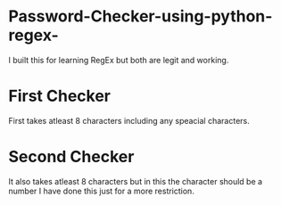 # Password-Checker-using-python-regex-
I built this for learning RegEx but both are legit and working.
# First Checker
First takes atleast 8 characters including any speacial characters.
# Second Checker
It also takes atleast 8 characters but in this the character should be a number I have done this just for a more restriction.
